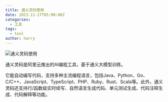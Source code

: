 ```yaml
---
title: 通义灵码使用
date: 2023-11-27T05:00:00Z
categories:
  - 工具
tags:
  - tool
author: harry
---
```


<img src="https://i.imgur.com/kg2wAwl.jpg" alt="通义灵码使用">

通义灵码是阿里云推出的AI编程工具，基于通义大模型训练。

<!--more-->

它能自动编写代码，支持多种主流编程语言，包括Java、Python、Go、C/C++、JavaScript、TypeScript、PHP、Ruby、Rust、Scala等。此外，通义灵码还支持行/函数级实时续写、自然语言生成代码、单元测试生成、代码注释生成、代码解释等功能。
